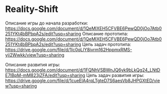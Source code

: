 # Reality-Shift
Описание игры до начала разработки: https://docs.google.com/document/d/1QeMlXEH5CFVBE6PewQD0jOo7Atb0251YKt4bBPbpA2s/edit?usp=sharing
Описание прототипа: https://docs.google.com/document/d/1QeMlXEH5CFVBE6PewQD0jOo7Atb0251YKt4bBPbpA2s/edit?usp=sharing
Цепь задач прототипа: https://drive.google.com/file/d/1Ic0qLlY8ivrm162HppmxRMS-yji2Wwkk/view?usp=sharing

Описание развития игры: https://docs.google.com/document/d/1FQNhVSBWnJQ6yk9bLkQg24_LNtDE7IBpM-mM823jZFA/edit?usp=sharing
Цепь задач развития игры: https://drive.google.com/file/d/1cueElA4rqLTgteD7S6aesVb8JHPGXtED/view?usp=sharing
